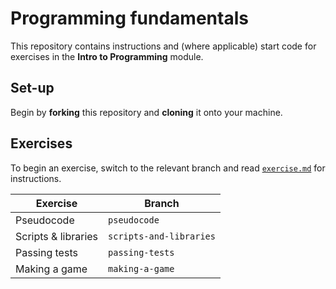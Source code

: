 # Programming fundamentals

This repository contains instructions and (where applicable) start code for exercises in the **Intro to Programming** module.

## Set-up

Begin by **forking** this repository and **cloning** it onto your machine.

## Exercises

To begin an exercise, switch to the relevant branch and read [`exercise.md`](./exercise.md) for instructions.

| Exercise | Branch |
| --- | --- |
| Pseudocode | `pseudocode` |
| Scripts & libraries | `scripts-and-libraries` |
| Passing tests | `passing-tests` |
| Making a game | `making-a-game` |
